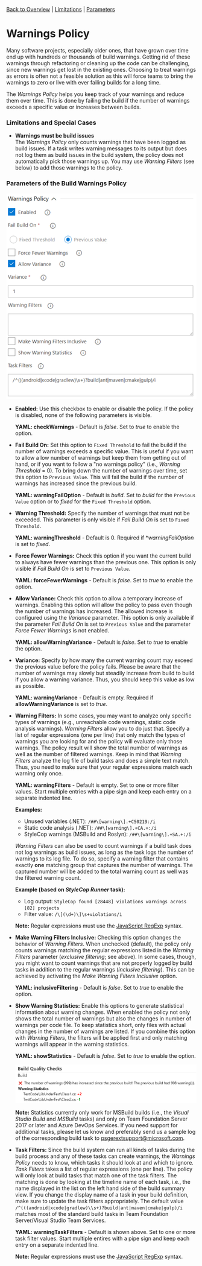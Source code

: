[Back to Overview](./overview.md) | [Limitations](#limitations-and-special-cases) | [Parameters](#parameters-of-the-build-warnings-policy)

# Warnings Policy
Many software projects, especially older ones, that have grown over time end up with hundreds or thousands of build warnings.
Getting rid of these warnings through refactoring or cleaning up the code can be challenging, since new warnings get lost in
the existing ones. Choosing to treat warnings as errors is often not a feasible solution as this will force teams to bring the
warnings to zero or live with ever failing builds for a long time.

The *Warnings Policy* helps you keep track of your warnings and reduce them over time. This is done by failing the build
if the number of warnings exceeds a specific value or increases between builds.

### Limitations and Special Cases
- **Warnings must be build issues**  
  The *Warnings Policy* only counts warnings that have been logged as build issues. If a task writes warning messages to
  its output but does not log them as build issues in the build system, the policy does not automatically pick those warnings up.
  You may use *Warning Filters* (see below) to add those warnings to the policy. 

### Parameters of the Build Warnings Policy

![Warnings Policy](../assets/WarningsPolicy.png "Parameters of the Warnings Policy")

- <a name="enabled">**Enabled:**</a> Use this checkbox to enable or disable the policy. If the policy is disabled, none of the following parameters is
  visible.

  **YAML: checkWarnings** - Default is *false*. Set to *true* to enable the option.

- <a name="failOption">**Fail Build On:**</a> Set this option to `Fixed Threshold` to fail the build if the number of warnings exceeds a specific value.
  This is useful if you want to allow a low number of warnings but keep them from getting out of hand, or if you want to follow a
  "no warnings policy" (i.e., *Warning Threshold* = 0). To bring down the number of warnings over time, set this option to
  `Previous Value`. This will fail the build if the number of warnings has increased since the previous build.

  **YAML: warningFailOption** - Default is *build*. Set to *build* for the `Previous Value` option or to *fixed* for the `Fixed Threshold` option.

- <a name="threshold">**Warning Threshold:**</a> Specify the number of warnings that must not be exceeded. This parameter is only visible if *Fail Build On*
  is set to `Fixed Threshold`.

  **YAML: warningThreshold** - Default is 0. Required if **warningFailOption* is set to *fixed*.

- <a name="forceFewer">**Force Fewer Warnings:**</a> Check this option if you want the current build to always have fewer warnings than the previous one. This
  option is only visible if *Fail Build On* is set to `Previous Value`.

  **YAML: forceFewerWarnings** - Default is *false*. Set to *true* to enable the option.

- <a name="allowWarningVariance">**Allow Variance:**</a> Check this option to allow a temporary increase of warnings. Enabling this option will allow the policy to pass
  even though the number of warnings has increased. The allowed increase is configured using the *Variance* parameter. This option is only available if the parameter
  *Fail Build On* is set to `Previous Value` and the parameter *Force Fewer Warnings* is not enabled.

  **YAML: allowWarningVariance** - Default is *false*. Set to *true* to enable the option.

- <a name="warningVariance">**Variance:**</a> Specify by how many the current warning count may exceed the previous value before the policy fails. Please be aware that
  the number of warnings may slowly but steadily increase from build to build if you allow a warning variance. Thus, you should keep this value as low as possible.

  **YAML: warningVariance** - Default is empty. Required if **allowWarningVariance** is set to *true*.

- <a name="warnFilters">**Warning Filters:**</a> In some cases, you may want to analyze only specific types of warnings (e.g., unreachable code warnings, static code
  analysis warnings). *Warning Filters* allow you to do just that. Specify a list of regular expressions (one per line) that only match
  the types of warnings you are looking for and the policy will evaluate only those warnings. The policy result will show the total number
  of warnings as well as the number of filtered warnings. Keep in mind that *Warning Filters* analyze the log file of build tasks and does
  a simple text match. Thus, you need to make sure that your regular expressions match each warning only once.

  **YAML: warningFilters** - Default is empty. Set to one or more filter values. Start multiple entries with a pipe sign and keep each entry on a separate indented line.
  
  **Examples:**
  - Unused variables (.NET): `/##\[warning\].+CS0219:/i`
  - Static code analysis (.NET): `/##\[warning\].+CA.+:/i`
  - StyleCop warnings (MSBuild and Roslyn): `/##\[warning\].+SA.+:/i`

  *Warning Filters* can also be used to count warnings if a build task does not log warnings as build issues, as long as the task logs
  the number of warnings to its log file. To do so, specify a warning filter that contains exactly **one** matching group that captures
  the number of warnings. The captured number will be added to the total warning count as well was the filtered warning count.

  **Example (based on _StyleCop Runner_ task):**
  - Log output: `StyleCop found [28448] violations warnings across [82] projects`
  - Filter value: `/\[(\d+)\]\s+violations/i`

  **Note:** Regular expressions must use the [JavaScript RegExp](http://www.regular-expressions.info/javascript.html) syntax.

- <a name="inclusiveFiltering">**Make Warning Filters Inclusive:**</a> Checking this option changes the behavior of *Warning Filters*. When unchecked (default), the policy only counts warnings matching the regular expressions listed in the *Warning Filters* parameter (*exclusive filtering*; see above). In some cases, though, you might want to count warnings that are not properly logged by build tasks in addition to the regular warnings (*inclusive filtering*). This can be achieved by activating the *Make Warning Filters Inclusive* option.

  **YAML: inclusiveFiltering** - Default is *false*. Set to *true* to enable the option.

- <a name="statistics">**Show Warning Statistics:**</a> Enable this options to generate statistical information about warning changes. When enabled the policy not
  only shows the total number of warnings but also the changes in number of warnings per code file. To keep statistics short, only files
  with actual changes in the number of warnings are listed. If you combine this option with *Warning Filters*, the filters will be applied
  first and only matching warnings will appear in the warning statistics.

  **YAML: showStatistics** - Default is *false*. Set to *true* to enable the option.
  
  ![Warning Statistics](../assets/WarningStatisticsResult.png "Policy Result with Warning Statistics")
  
  **Note:** Statistics currently only work for MSBuild builds (i.e., the *Visual Studio Build* and *MSBuild* tasks) and only on Team Foundation
  Server 2017 or later and Azure DevOps Services. If you need support for additional tasks, please let us know and preferably send us a sample
  log of the corresponding build task to <a href='&#109;&#97;&#105;&#108;&#116;&#111;&#58;&#112;&#115;&#103;&#101;&#114;&#101;&#120;&#116;&#115;&#117;&#112;&#112;&#111;&#114;&#116;&#64;&#109;&#105;&#99;&#114;&#111;&#115;&#111;&#102;&#116;&#46;&#99;&#111;&#109;'>&#112;&#115;&#103;&#101;&#114;&#101;&#120;&#116;&#115;&#117;&#112;&#112;&#111;&#114;&#116;&#64;&#109;&#105;&#99;&#114;&#111;&#115;&#111;&#102;&#116;&#46;&#99;&#111;&#109;</a>.
  
- <a name="taskFilters">**Task Filters:**</a> Since the build system can run all kinds of tasks during the build process and any of these tasks can create
  warnings, the *Warnings Policy* needs to know, which tasks it should look at and which to ignore. *Task Filters* takes a list of
  regular expressions (one per line). The policy will only look at build tasks that match one of the task filters. The matching is done by
  looking at the timeline name of each task, i.e., the name displayed in the list on the left hand side of the build summary view. If you
  change the display name of a task in your build definition, make sure to update the task filters appropriately. The default value
  `/^(((android|xcode|gradlew)\\s+)?build|ant|maven|cmake|gulp)/i` matches most of the standard build tasks in Team Foundation Server/Visual
  Studio Team Services.

  **YAML: warningTaskFilters** - Default is shown above. Set to one or more task filter values. Start multiple entires with a pipe sign and keep each entry on a separate indented line.

  **Note:** Regular expressions must use the [JavaScript RegExp](http://www.regular-expressions.info/javascript.html) syntax.
